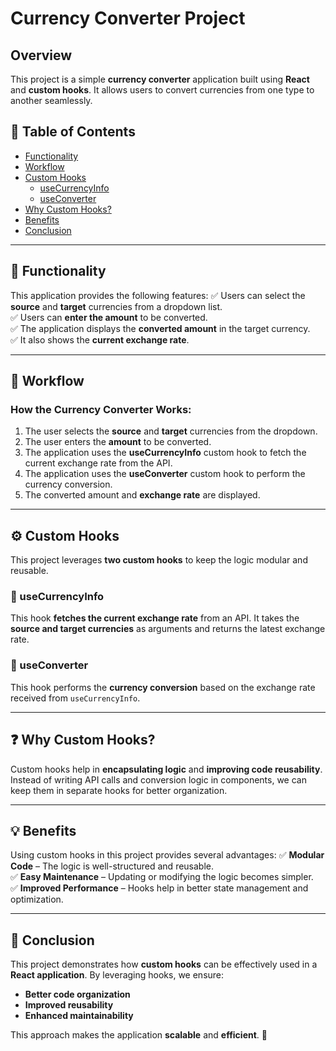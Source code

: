 # Currency Converter Project

## Overview
This project is a simple **currency converter** application built using **React** and **custom hooks**. It allows users to convert currencies from one type to another seamlessly.

## 📌 Table of Contents
- [Functionality](#functionality)
- [Workflow](#workflow)
- [Custom Hooks](#custom-hooks)
  - [useCurrencyInfo](#usecurrencyinfo)
  - [useConverter](#useconverter)
- [Why Custom Hooks?](#why-custom-hooks)
- [Benefits](#benefits)
- [Conclusion](#conclusion)

---

## 🚀 Functionality
This application provides the following features:
✅ Users can select the **source** and **target** currencies from a dropdown list.  
✅ Users can **enter the amount** to be converted.  
✅ The application displays the **converted amount** in the target currency.  
✅ It also shows the **current exchange rate**.

---

## 🔄 Workflow
### How the Currency Converter Works:
1. The user selects the **source** and **target** currencies from the dropdown.
2. The user enters the **amount** to be converted.
3. The application uses the **useCurrencyInfo** custom hook to fetch the current exchange rate from the API.
4. The application uses the **useConverter** custom hook to perform the currency conversion.
5. The converted amount and **exchange rate** are displayed.

---

## ⚙️ Custom Hooks
This project leverages **two custom hooks** to keep the logic modular and reusable.

### 🔹 useCurrencyInfo
This hook **fetches the current exchange rate** from an API. It takes the **source and target currencies** as arguments and returns the latest exchange rate.

### 🔹 useConverter
This hook performs the **currency conversion** based on the exchange rate received from `useCurrencyInfo`.

---

## ❓ Why Custom Hooks?
Custom hooks help in **encapsulating logic** and **improving code reusability**. Instead of writing API calls and conversion logic in components, we can keep them in separate hooks for better organization.

---

## 💡 Benefits
Using custom hooks in this project provides several advantages:
✅ **Modular Code** – The logic is well-structured and reusable.  
✅ **Easy Maintenance** – Updating or modifying the logic becomes simpler.  
✅ **Improved Performance** – Hooks help in better state management and optimization.  

---

## 🎯 Conclusion
This project demonstrates how **custom hooks** can be effectively used in a **React application**. By leveraging hooks, we ensure:
- **Better code organization**  
- **Improved reusability**  
- **Enhanced maintainability**  

This approach makes the application **scalable** and **efficient**. 🚀

